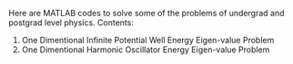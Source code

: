 Here are MATLAB codes to solve some of the problems of undergrad and postgrad level physics.
Contents:
1. One Dimentional Infinite Potential Well Energy Eigen-value Problem
2. One Dimentional Harmonic Oscillator Energy Eigen-value Problem

